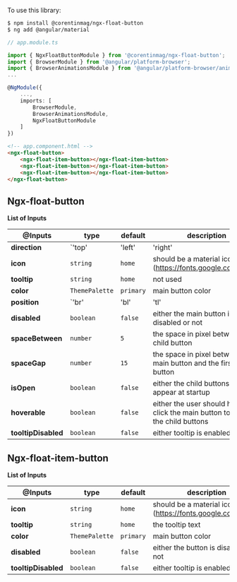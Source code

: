 To use this library:

```bash
$ npm install @corentinmag/ngx-float-button
$ ng add @angular/material
```

```typescript
// app.module.ts

import { NgxFloatButtonModule } from '@corentinmag/ngx-float-button';
import { BrowserModule } from '@angular/platform-browser';
import { BrowserAnimationsModule } from '@angular/platform-browser/animations';
...

@NgModule({
    ...,
    imports: [
        BrowserModule,
        BrowserAnimationsModule,
        NgxFloatButtonModule
    ]
})
```


```html
<!-- app.component.html -->
<ngx-float-button>
    <ngx-float-item-button></ngx-float-item-button>
    <ngx-float-item-button></ngx-float-item-button>
    <ngx-float-item-button></ngx-float-item-button>
</ngx-float-button>
```

## Ngx-float-button

**List of Inputs**

| @Inputs              | type                                 | default  | description  |
|----------------------|--------------------------------------|----------|--------------|
| **direction**        | `'top' | 'left' | 'right' | 'bottom'`| `top`    | position of the child buttons relative to the main button  |
| **icon**             | `string`                             | `home`   | should be a material icon string (https://fonts.google.com/icons)  |
| **tooltip**          | `string`                             | `home`   | not used  |
| **color**            | `ThemePalette`                       | `primary`| main button color  |
| **position**         | `'br' | 'bl' | 'tl' | 'tr'`          | `br`     | either the main button is positionned on the bottom-right, bottom-left, top-left or top-right of the viewport  |
| **disabled**         | `boolean`                            | `false`  | either the main button is disabled or not  |
| **spaceBetween**     | `number`                             | `5`      | the space in pixel between each child button   |
| **spaceGap**         | `number`                             | `15`     | the space in pixel between the main button and the first child button   |
| **isOpen**           | `boolean`                            | `false`  | either the child buttons should appear at startup  |
| **hoverable**      | `boolean`                            | `false`  | either the user should hover or click the main button to reveal the child buttons  |
| **tooltipDisabled**  | `boolean`                            | `false`  | either tooltip is enabled or not |


## Ngx-float-item-button

**List of Inputs**

| @Inputs              | type                                 | default  | description  |
|----------------------|--------------------------------------|----------|--------------|
| **icon**             | `string`                             | `home`   | should be a material icon string (https://fonts.google.com/icons)  |
| **tooltip**          | `string`                             | `home`   | the tooltip text  |
| **color**            | `ThemePalette`                       | `primary`| main button color  |
| **disabled**         | `boolean`                            | `false`  | either the button is disabled or not  |
| **tooltipDisabled**  | `boolean`                            | `false`  | either tooltip is enabled or not |